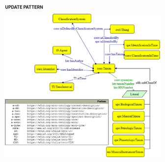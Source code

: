 **UPDATE PATTERN**


![Taxon pattern graph](https://github.com/ICCD-MiBACT/ArCo/blob/DEV-1.3.0/ArCo-release/test/2.0/Taxon/Taxon-Pattern.drawio.png?raw=true)

